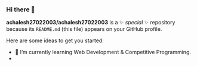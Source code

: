 ### Hi there 👋


**achalesh27022003/achalesh27022003** is a ✨ _special_ ✨ repository because its `README.md` (this file) appears on your GitHub profile.

Here are some ideas to get you started:

<!--- 🔭 I’m currently working on --> 
- 🌱 I’m currently learning Web Development & Competitive Programming.
- <!--👯 I’m looking to collaborate on ...
- 🤔 I’m looking for help with ...
- 💬 Ask me about ...
- 📫 How to reach me: ...
- 😄 Pronouns: ...
- ⚡ Fun fact: Love Puzzles/Sudokus/Crosswords to Solve. 
-->
![Achalesh's github stats](https://github-readme-stats.vercel.app/api?username=achalesh27022003&theme=algolia&show_icons=true)
